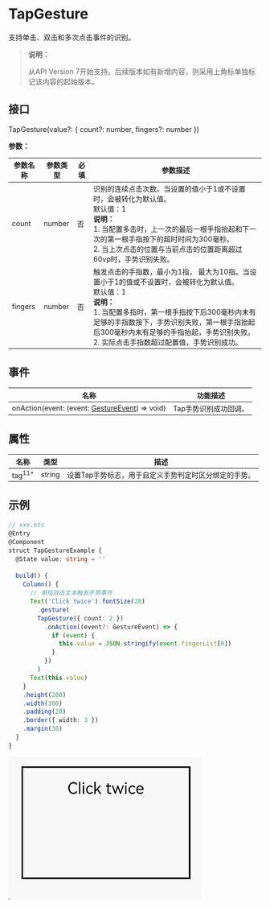 # TapGesture

支持单击、双击和多次点击事件的识别。

>  **说明：**
>
>  从API Version 7开始支持。后续版本如有新增内容，则采用上角标单独标记该内容的起始版本。


## 接口

TapGesture(value?: { count?: number, fingers?: number })

**参数：**

| 参数名称 | 参数类型 | 必填 | 参数描述 |
| -------- | -------- | -------- | -------- |
| count | number | 否 | 识别的连续点击次数。当设置的值小于1或不设置时，会被转化为默认值。<br/>默认值：1<br/>**说明：**<br/>1. 当配置多击时，上一次的最后一根手指抬起和下一次的第一根手指按下的超时时间为300毫秒。<br/>2. 当上次点击的位置与当前点击的位置距离超过60vp时，手势识别失败。|
| fingers | number | 否 | 触发点击的手指数，最小为1指，&nbsp;最大为10指。当设置小于1的值或不设置时，会被转化为默认值。<br/>默认值：1<br/>**说明：**<br/>1. 当配置多指时，第一根手指按下后300毫秒内未有足够的手指数按下，手势识别失败，第一根手指抬起后300毫秒内未有足够的手指抬起，手势识别失败。<br/>2. 实际点击手指数超过配置值，手势识别成功。 |


## 事件

| 名称 | 功能描述 |
| -------- | -------- |
| onAction(event: (event:&nbsp;[GestureEvent](ts-gesture-settings.md#gestureevent对象说明))&nbsp;=&gt;&nbsp;void) | Tap手势识别成功回调。 |

## 属性

| 名称 | 类型    |描述                                        |
| ----  | ------  | ---------------------------------------- |
| tag<sup>11+</sup>   | string  | 设置Tap手势标志，用于自定义手势判定时区分绑定的手势。|

## 示例

```ts
// xxx.ets
@Entry
@Component
struct TapGestureExample {
  @State value: string = ''

  build() {
    Column() {
      // 单指双击文本触发手势事件
      Text('Click twice').fontSize(28)
        .gesture(
        TapGesture({ count: 2 })
          .onAction((event?: GestureEvent) => {
            if (event) {
              this.value = JSON.stringify(event.fingerList[0])
            }
          })
        )
      Text(this.value)
    }
    .height(200)
    .width(300)
    .padding(20)
    .border({ width: 3 })
    .margin(30)
  }
}
```

![zh-cn_image_0000001174422900](figures/zh-cn_image_0000001174422900.gif)
